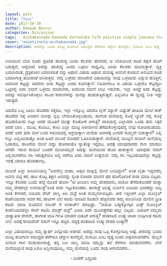```yaml
---

layout: post
title: "ನೋಟ"
date: 2017-10-30
author: Deepak Basrur
categories: Discussion
tags:	AcchaKannada Kannada Karnataka life positive simple jeevana View Good Bad Experience
cover: "assets/nota-acchakannada.jpg"
description: ತೀರವನ್ನು ಬಂದು ಮುಟ್ಟಿ ಹೋಗುವ ಸಮುದ್ರದ ತೆರೆಗಳೂ ಚೆನ್ನಾಗಿ ಕಾಣಿಸ್ತವೆ, ಸುನಾಮಿ ಎಂಬ ದೈತ್ಯ ಬಂದು ಅಪ್ಪಳಿಸುವವರೆಗು!
---
```


<p align="justify">ಉರಿಯುವ ಬೆಂಕಿ ನೂರು ಪ್ರತಿಶತ ಪರಿಶುದ್ಧ ಎಂದು ಕೆಲವರು ಹೇಳಿದರೆ, ಆ ಬೆಂಕಿಯಿಂದ ಕೂಡ ಕಪ್ಪನೆ ಹೊಗೆ ಬರುತ್ತದೆ, ಆದ್ದರಿಂದ ಅದನ್ನು ಪರಿಶುದ್ದ ಎಂದು ಒಪ್ಪಲು ಸಾಧ್ಯವಿಲ್ಲ ಎಂದು ಕೆಲವರು ವಾದಿಸುತ್ತಾರೆ. ವ್ಯಕ್ತಿ  ಬದಲಾದಂತೆ, ದ್ರಶ್ಟಿಕೋನ ಬದಲಾದಂತೆ ವಸ್ತು ಅಥಾವ ವಿಷಯ ಅಥಾವ ಮನುಷ್ಯ ಅವನಿಗೆ ಕೊಡುವ ಅನುಭವ ಕೂಡ ಬದಲಾಗುತ್ತ ಹೋದಂತೆ ಅನಿಸುತ್ತದೆ. ನಮ್ಗೆ ಒಳ್ಳೇದು ಮಾಡಿರುವ ವಿಷಯವನ್ನು ನಾವು ಒಳ್ಳೆಯದು ಎನ್ನುವ ಹೊತ್ತಿಗೆ, ಅದರಿಂದ ಕೆಟ್ಟದ್ದು ಆದವನು ಅದು ಕೆಟ್ಟದ್ದು ಎಂದು ಕೂಗುತ್ತಾನೆ. ನಿಜವಾಗಲೂ ಆ ವಿಷಯ ಒಳ್ಳೇದೊ ಕೆಟ್ಟದ್ದೋ ಒಟ್ಟಿನಲ್ಲಿ ಅದು ನಮಗೆ ಒಳ್ಳೇದು ಮಾಡಬೇಕು, ಅದರಿಂದ ನಮಗೆ ಲಾಭ ಇರಬೇಕು. ಇಲ್ಲಾ ಅಂದ್ರೆ ಅದು ಕೆಟ್ಟದ್ದೆ. ಅದನ್ನು ಸಮರ್ಥಿಸಿಕೊಳ್ಳಲು ಸಾವಿರ ಕಾರಣಗಳನ್ನು ಮನಸ್ಸು ಹುಡುಕುತ್ತಿರುತ್ತದೆ. ಎಲ್ಲರಿಗೂ  ಈ ದ್ವಂಧ್ವ ನೀತಿ ಇದ್ದೇ ಇರುತ್ತದೆ.</p>
<p align="justify">ಯಾರೊ ಒಬ್ಬ ಸಿಡಿಲು ಹೊಡೆದು ಸತ್ತರೂ, ಇಲ್ಲಾ ಇನ್ನೊಬ್ಬ ಯಾರೊ ಲೈನ್ ಮ್ಯಾನ್ ವಿದ್ಯುತ್ ತಂತಿಯ ಮೇಲೆ ಶಾಕ್  ಹೊಡೆದು ಸತ್ತ ಅಂದಾಗ ಮನಸ್ಸು ಸ್ವಲ್ಪ ಬೇಸರಿಸಿಕೊಳ್ಳಬಹುದು, ಹಾಗಂತ ಮನೆಯಲ್ಲಿ ಸೊಳ್ಳೆ ಬ್ಯಾಟ್ ನಲ್ಲಿ ಸೊಳ್ಳೆ ಹೊಡೆಯೋದು ಬಿಟ್ಟು ಆದರ ಮೂತಿಗೆ ಮುತ್ತು ಕೊಡೋಕೆ ಆಗುತ್ತ?  ದಾರಿಯಲ್ಲಿ ಎಲ್ಲಾದರು ಒಂದು ಹಸು ಸಿಕ್ಕರೆ ಆದರ ಬಾಲ , ಮುಖ, ಕೊಂಬು, ಕಾಲು ಎಲ್ಲಾ ಮುಟ್ಟಿ ಆಶೀರ್ವಾದ ತೆಗೆದುಕೊಳ್ಳುವುದನ್ನ ನೀವು ನೋಡಿರಬಹುದು. ಆದರೆ ಅದೇ ಹಸು ಮಳೆ ಬಂದ ಸಮಯದಲ್ಲಿ ಆಶ್ರಯಕ್ಕಾಗಿ ಮನೆಯ ಅಂಗಳಕ್ಕೆ ಬಂದರೆ ಸುಮ್ಮನೇ ಬಿಡುತ್ತಾರ? ಎಲ್ಲಿ ಗಬ್ಬು ಎಬ್ಬಿಸಿಬಿಡುತ್ತೊ ಅಂತ ಹಿಂದೆ ಮುಂದೆ ನೋಡದೆ ಓಡಿಸಿಬಿಡುತ್ತಾರೆ. ಮನೆಯಲ್ಲಿ ಮುದ್ದಿನ ನಾಯಿಗೆ ಮನೆಯೆಲ್ಲ ಓಡಾಡೊ, ಹಾಸಿಗೆಯ ಮೇಲೆ ಬಿದ್ದು ಹೊರಳಾಡೊ ಸ್ವಾತಂತ್ರ ಇದ್ದರೂ, ಅದಕ್ಕೆ ಯಾವುದಾದರು ಗುಣ ಮಾಡಲು ಆಗದೇ ಇರುವ ಕಾಯಿಲೆ ಬಂದರೆ ಮುಲಾಜಿಲ್ಲದೆ ಅದನ್ನು ಮನೆಯಿಂದ ಹೊರ ಹಾಕುತ್ತಾರೆ. ಯಾವುದು ನಮಗೆ ಎಲ್ಲಿಯವರೆಗೂ  ಸರಿ ಇರುತ್ತದೆಯೊ ಅಲ್ಲಿ ವರೆಗೂ ಅದು ನಮಗೆ ಉತ್ತಮವೆ. ನಮ್ಗೆ ಸರಿ ಇಲ್ಲದಿರುವುದೆಲ್ಲಾ ಕೆಟ್ಟದ್ದೆ. ಇದಕ್ಕೆ ಯಾರೂ ಹೊರತಾಗಿಲ್ಲ.</p>
<p align="justify">ಮುಂಚೆ ಎಲ್ಲಾ ಅಂಬಾನಿಯನ್ನ "ಅವನೇನ್ರಿ ಮಹಾ, ಅಪ್ಪನ ದುಡ್ಡಲ್ಲಿ ಮೇಲೆ ಬಂದಿದ್ದಾನೆ"  ಅಂತ ಬೈತಾ ಇದ್ದವರೆಲ್ಲ ಅವನು ಬಿಟ್ಟಿ ಕರೆ, ಡಾಟ ಕೊಟ್ಟ ತಕ್ಷಣ ಅವನನ್ನು ಸ್ವಂತ ಸೋದರ ಮಾವನ ಥರ ಹೊಗೊಳೊಕೆ ಶುರು ಮಾಡಿ ಬಿಟ್ಟರು. ಇನ್ನೂ ಕೆಲವರು ಒಂದು ಹೆಜ್ಜೆ ಮುಂದೆ ಹೋಗಿ "ರೀ ಅಂಬಾನಿ ನಮ್ಮ ದೇಶದವನು, ಜಿಯೋ ತೆಗೆದುಕೊಂಡರೆ ದುಡ್ಡು ನಮ್ಮ ದೇಶದಲ್ಲೇ ಉಳಿಯುತ್ತೆ"ಅಂತ ಶುರು ಇಟ್ಟುಕೊಂಡರು. ಹಾಗಾದ್ರೆ ಆದಿತ್ಯ ಬಿರ್ಲಾನ ಐಡಿಯಾ ಭಾರತದ್ದು ಅಲ್ವ ಅಂತ ಕೇಳಿದರೆ, ಐಡಿಯಾ ರೇಟ್ ಜಾಸ್ತಿ ಅಲ ಮರ್ರೆ ಅಂತ ಸುಮ್ಮನಾಗಿಬಿಟ್ಟರು. ತೀರ ಇತ್ತೀಚಿಗೆ ಎಲ್ಲಾ ಮೊಬೈಲ್ ಕಂಪೆನಿಯವರು ಅವರ ಕರೆ, ಡಾಟಗಳ ಬೆಲೆ ಕಡಿಮೆ ಮಾಡಿದ ಕೂಡಲೇ ಹೆಚ್ಚಿನವರು ತಮ್ಮ ಅಂಬಾನಿಯ ಮೇಲಿನ ಪ್ರೀತಿ ಕಡಿಮೆ ಮಾಡಿ ಮೊದಲಿನ ನಂಬರ್ ಗೆ ರೀಚಾರ್ಚ್ ಮಾಡಿದ್ರು. "ಜಿಯೋ ಬಪ್ಪುಕ್ಕೋಸ್ಕರ ಮಿಕ್ಕ್ ಮೋಬೈಲ್ ಕಂಪೆನಿಯವರೆಲ್ಲಾ ರೇಟ್ ಕಡಿಮೆ ಮಾಡ್ರ್ ಮರ್ರೆ" ಎಂದು ಅದೇ ಮೂವತ್ತೆರೆಡು ಹಲ್ಲು ಬಿಟ್ಟರು. ಎದುರಿಗೆ ನಮ್ಮದು ಜಾತ್ಯಾತೀತ ದೇಶವೇ, ಹಾಗಂತ ಜಾತಿ ಗಣತಿ ಮಾಡದೆ ಬಿಡೂಕೆ ಆಗುತ್ತ? ಪಂತಂಜಲಿ ಉಪ್ಪು ಟಾಟಾ ಉಪ್ಪಿಗಿಂತ ಕಡಿಮೆ ಬೆಲೆ. ಅದಕ್ಕೆ ರಾಮದೇವ್ ನಮಗೆ ಇನ್ನೂ ಹತ್ತಿರ. ಸದ್ಯಕ್ಕೆ ಪಂತಂಜಲಿ ಉಪ್ಪು ದೇಶದ ಉಪ್ಪು!!!</p>
<p align="justify">ಎಲ್ಲಾ ವಿಷಯದಲ್ಲೂ ನಮ್ಮ ಸ್ವಾರ್ಥ ಎನ್ನೋದು ಅಡಗಿದೆ. ಅದನ್ನು ನಾವು ಒಪ್ಪಿ ಕೊಳ್ಳೋದಿಲ್ಲ ಅಷ್ಟೆ. ತೀರವನ್ನು ಬಂದು ಮುಟ್ಟಿ ಹೋಗುವ ಸಮುದ್ರದ ತೆರೆಗಳೂ ಚೆನ್ನಾಗಿ ಕಾಣಿಸ್ತವೆ, ಸುನಾಮಿ ಎಂಬ ದೈತ್ಯ ಬಂದು ಅಪ್ಪಳಿಸುವವರೆಗು. ಮೆಲ್ಲನೆ ಬೀಸುವ ಗಾಳಿ ಮೆದುವಾಗಿರುತ್ತೆ, ತನ್ನ ಬಲ ಜಾಸ್ತಿ ಮಾಡಿ ನಮ್ಮನ್ನು ತಲೆ ಕೆಳಗಾಗಿ ಮಾಡುವವರೆಗು. ಬೇರೆ ಮನೆಯಲ್ಲಾದ ಸಾವು ಏನೂ ಅನ್ನೀಸುವುದಿಲ್ಲ, ನಮ್ಮ ಮನೆಯಲ್ಲಿ ಒಂದು ಸಾವು ಆಗುವವರೆಗು...</p>

<p align="center">- ದೀಪಕ್ ಬಸ್ರೂರು</p>
